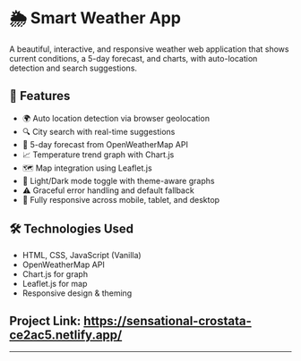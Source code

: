 # 🌦️ Smart Weather App

A beautiful, interactive, and responsive weather web application that shows current conditions, a 5-day forecast, and charts, with auto-location detection and search suggestions.

## 🚀 Features

- 🌍 Auto location detection via browser geolocation
- 🔍 City search with real-time suggestions
- 📅 5-day forecast from OpenWeatherMap API
- 📈 Temperature trend graph with Chart.js
- 🗺️ Map integration using Leaflet.js
- 🎨 Light/Dark mode toggle with theme-aware graphs
- ⚠️ Graceful error handling and default fallback
- 📱 Fully responsive across mobile, tablet, and desktop

## 🛠️ Technologies Used

- HTML, CSS, JavaScript (Vanilla)
- OpenWeatherMap API
- Chart.js for graph
- Leaflet.js for map
- Responsive design & theming
## Project Link: https://sensational-crostata-ce2ac5.netlify.app/

---
